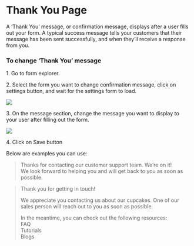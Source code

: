 # Thank You Page

A ‘Thank You’ message, or confirmation message, displays after a user fills out your form. A typical success message tells your customers that their message has been sent successfully, and when they’ll receive a response from you.

### To change ‘Thank You’ message

1\. Go to form explorer.

2\. Select the form you want to change confirmation message, click on settings button, and wait for the settings form to load.

![](https://captisa.com/wp-content/uploads/2019/10/enable-entry-comment-1.png)

3\. On the message section, change the message you want to display to your user after filling out the form.

![](https://captisa.com/wp-content/uploads/2019/10/thank-you-page-message.png)

4\. Click on Save button

Below are examples you can use:

> Thanks for contacting our customer support team. We’re on it! \
> We look forward to helping you and will get back to you as soon as possible.

> Thank you for getting in touch!
>
> We appreciate you contacting us about our cupcakes. One of our sales person will reach out to you as soon as possible.
>
> In the meantime, you can check out the following resources:\
> FAQ\
> Tutorials\
> Blogs
